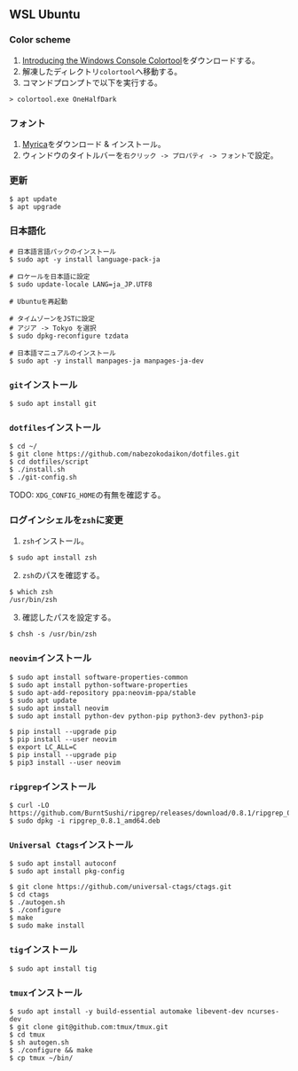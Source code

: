 ## WSL Ubuntu

### Color scheme
1. [Introducing the Windows Console Colortool](https://blogs.msdn.microsoft.com/commandline/2017/08/11/introducing-the-windows-console-colortool/)をダウンロードする。
1. 解凍したディレクトリ`colortool`へ移動する。
1. コマンドプロンプトで以下を実行する。
```
> colortool.exe OneHalfDark
```

### フォント
1. [Myrica](https://myrica.estable.jp/)をダウンロード & インストール。
1. ウィンドウのタイトルバーを`右クリック -> プロパティ -> フォント`で設定。

### 更新
```
$ apt update
$ apt upgrade
```

### 日本語化
```
# 日本語言語パックのインストール
$ sudo apt -y install language-pack-ja

# ロケールを日本語に設定
$ sudo update-locale LANG=ja_JP.UTF8

# Ubuntuを再起動

# タイムゾーンをJSTに設定
# アジア -> Tokyo を選択
$ sudo dpkg-reconfigure tzdata

# 日本語マニュアルのインストール
$ sudo apt -y install manpages-ja manpages-ja-dev
```

### `git`インストール
```
$ sudo apt install git
```

### `dotfiles`インストール
```
$ cd ~/
$ git clone https://github.com/nabezokodaikon/dotfiles.git
$ cd dotfiles/script
$ ./install.sh
$ ./git-config.sh
```
TODO: `XDG_CONFIG_HOME`の有無を確認する。

### ログインシェルを`zsh`に変更
1. `zsh`インストール。
```
$ sudo apt install zsh
```

2. `zsh`のパスを確認する。
```
$ which zsh
/usr/bin/zsh
```

3. 確認したパスを設定する。
```
$ chsh -s /usr/bin/zsh
```

### `neovim`インストール
```
$ sudo apt install software-properties-common
$ sudo apt install python-software-properties
$ sudo apt-add-repository ppa:neovim-ppa/stable
$ sudo apt update
$ sudo apt install neovim
$ sudo apt install python-dev python-pip python3-dev python3-pip

$ pip install --upgrade pip
$ pip install --user neovim
$ export LC_ALL=C
$ pip install --upgrade pip
$ pip3 install --user neovim
```

### `ripgrep`インストール
```
$ curl -LO https://github.com/BurntSushi/ripgrep/releases/download/0.8.1/ripgrep_0.8.1_amd64.deb
$ sudo dpkg -i ripgrep_0.8.1_amd64.deb
```

### `Universal Ctags`インストール
```
$ sudo apt install autoconf
$ sudo apt install pkg-config

$ git clone https://github.com/universal-ctags/ctags.git
$ cd ctags
$ ./autogen.sh 
$ ./configure
$ make
$ sudo make install
```

### `tig`インストール
```
$ sudo apt install tig
```

### `tmux`インストール
```
$ sudo apt install -y build-essential automake libevent-dev ncurses-dev
$ git clone git@github.com:tmux/tmux.git
$ cd tmux
$ sh autogen.sh
$ ./configure && make
$ cp tmux ~/bin/
```

